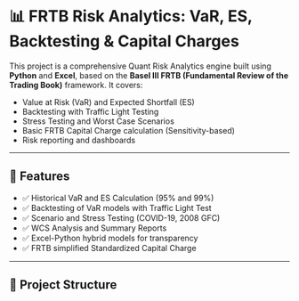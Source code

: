 # 📊 FRTB Risk Analytics: VaR, ES, Backtesting & Capital Charges

This project is a comprehensive Quant Risk Analytics engine built using **Python** and **Excel**, based on the **Basel III FRTB (Fundamental Review of the Trading Book)** framework. It covers:

- Value at Risk (VaR) and Expected Shortfall (ES)
- Backtesting with Traffic Light Testing
- Stress Testing and Worst Case Scenarios
- Basic FRTB Capital Charge calculation (Sensitivity-based)
- Risk reporting and dashboards

---

## 📌 Features

- ✅ Historical VaR and ES Calculation (95% and 99%)
- ✅ Backtesting of VaR models with Traffic Light Test
- ✅ Scenario and Stress Testing (COVID-19, 2008 GFC)
- ✅ WCS Analysis and Summary Reports
- ✅ Excel-Python hybrid models for transparency
- ✅ FRTB simplified Standardized Capital Charge

---

## 🧪 Project Structure

